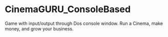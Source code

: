 CinemaGURU_ConsoleBased
=======================

Game with input/output through Dos console window. Run a Cinema, make money, and grow your business.
